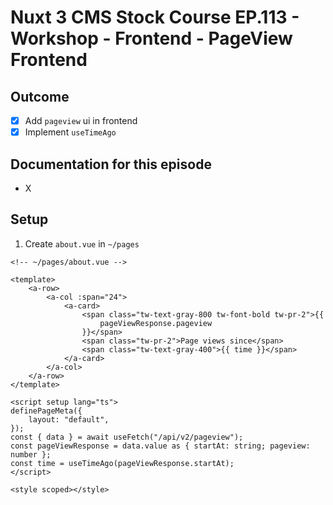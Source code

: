 # Nuxt 3 CMS Stock Course EP.113 - Workshop - Frontend - PageView Frontend

## Outcome

-   [x] Add `pageview` ui in frontend
-   [x] Implement `useTimeAgo`

## Documentation for this episode

-   X

## Setup

1. Create `about.vue` in `~/pages`

```vue
<!-- ~/pages/about.vue -->

<template>
    <a-row>
        <a-col :span="24">
            <a-card>
                <span class="tw-text-gray-800 tw-font-bold tw-pr-2">{{
                    pageViewResponse.pageview
                }}</span>
                <span class="tw-pr-2">Page views since</span>
                <span class="tw-text-gray-400">{{ time }}</span>
            </a-card>
        </a-col>
    </a-row>
</template>

<script setup lang="ts">
definePageMeta({
    layout: "default",
});
const { data } = await useFetch("/api/v2/pageview");
const pageViewResponse = data.value as { startAt: string; pageview: number };
const time = useTimeAgo(pageViewResponse.startAt);
</script>

<style scoped></style>
```
